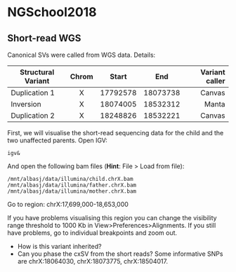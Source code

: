 # NGSchool2018

## Short-read WGS

Canonical SVs were called from WGS data. Details:

| Structural Variant | Chrom | Start    | End      | Variant caller |
| ------------------ |:-----:| :-------:| :------: | --------------:|
| Duplication 1      | X     | 17792578 | 18073738 | Canvas         |
| Inversion          | X     | 18074005 | 18532312 | Manta          |
| Duplication 2      | X     | 18248826 | 18532221 | Canvas         |

First, we will visualise the short-read sequencing data for the child and the two unaffected parents. Open IGV:

```
igv&
```

And open the following bam files (**Hint**: File > Load from file):

```
/mnt/albasj/data/illumina/child.chrX.bam
/mnt/albasj/data/illumina/father.chrX.bam
/mnt/albasj/data/illumina/mother.chrX.bam
```

Go to region:
chrX:17,699,000-18,653,000	

If you have problems visualising this region you can change the visibility range threshold to 1000 Kb in View>Preferences>Alignments.
If you still have problems, go to individual breakpoints and zoom out.

- How is this variant inherited?
- Can you phase the cxSV from the short reads? Some informative SNPs are chrX:18064030, chrX:18073775, chrX:18504017.
